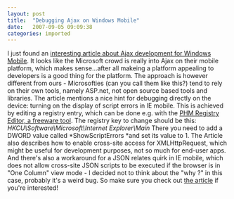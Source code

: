```yaml
---
layout: post
title:  "Debugging Ajax on Windows Mobile"
date:   2007-09-05 09:09:38
categories: imported
---
```

I just found an [interesting article about Ajax development for Windows Mobile][1]. It looks like the Microsoft crowd is really into Ajax on their mobile platform, which makes sense...after all makeing a platform appealing to developers is a good thing for the platform. The approach is however different from ours - Microsofties (can you call them like this?) tend to rely on their own tools, namely ASP.net, not open source based tools and libraries. The article mentions a nice hint for debugging directly on the device: turning on the display of script errors in IE mobile. This is achieved by editing a registry entry, which can be done e.g. with the [PHM Registry Editor, a freeware tool][2]. The registry key to change should be this: *HKCU\Software\Microsoft\Internet Explorer\Main* There you need to add a DWORD value called *ShowScriptErrors *and set its value to 1. The Article also describes how to enable cross-site access for XMLHttpRequest, which might be useful for development purposes, not so much for end-user apps. And there's also a workaround for a JSON relates quirk in IE mobile, which does not allow cross-site JSON scripts to be executed if the browser is in "One Column" view mode - I decided not to think about the "why ?" in this case, probably it's a weird bug. So make sure you check out [the article][1] if you're interested!

[1]: http://www.pluralsight.com/blogs/jimw/archive/2007/08/29/48322.aspx
[2]: http://www.freewareppc.com/utilities/phmregistryeditor.shtml